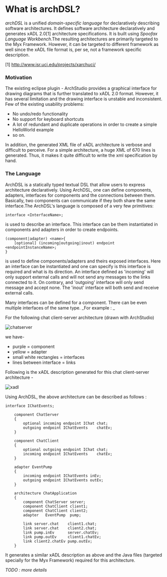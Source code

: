 ﻿What is archDSL? 
==============
*archDSL* is a unified _domain-specific language_ for declaratively describing software architectures. It defines software architecture declaratively and generates xADL 2.0[1] architecture specifications. It is built using *Spoofax Language Workbench*.The resulting architectures are primarily targeted to the Myx Framework. However, it can be targeted to different framework as well since the xADL file format is, per se, not a framework specific description.

[1] http://www.isr.uci.edu/projects/xarchuci/

### Motivation 
The existing eclipse plugin - ArchStudio provides a graphical interface for drawing diagrams that is further translated to xADL 2.0 format. However, it has several limitation and the drawing interface is unstable and inconsistent. Few of the existing usability problems:

* No undo/redo functionality
* No support for keyboard shortcuts
* A lot of redundant and duplicate operations in order to create a simple HelloWorld example 
* so on. 

In addition, the generated XML file of xADL architecture is verbose and difficult to perceive. For a simple architecture, a huge XML of 670 lines is generated. Thus, it makes it quite difficult to write the xml specification by hand.

### The Language
ArchDSL is a statically typed textual DSL  that allow users to express architecture declaratively. Using ArchDSL, one can define components, adapters, interfaces for components and the connections between them. Basically, two components can communicate if they both share the same interface.The ArchDSL's language is composed of a very few primitives:

`interface <InterfaceName>;`

is used to describe an interface. This interface can be them instantiated in components and adapters in order to create endpoints. 

```
(component|adapter) <name>{
    [optional] (incoming|outgoing|inout) endpoint <endpointInstanceName>;
}
```

is used to define components/adapters and theirs exposed interfaces. Here an interface can be instantiated and one can specify is this interface is required and what is its direction. An interface defined as 'incoming' will only support external calls and will not send any messages to the links connected to it. On contrary, and 'outgoing' interface will only send message and accept none. The 'inout' interface will both send and receive external calls.

Many interfaces can be defined for a component. There can be even multiple interfaces of the same type.
_For example : _

For the following chat client-server architecture (drawn with ArchStudio) 

![chatserver](http://dl.dropbox.com/u/1367250/archdsl/chatclient-arch.jpg)

we have-

* purple = component
* yellow = adapter
* small white rectangles = interfaces
* lines between interface = links

Following is the xADL description generated for this chat client-server architecture - 

![xadl](http://dl.dropbox.com/u/1367250/archdsl/xadl.jpg)

Using ArchDSL, the above architecture can be described as follows :

```
interface IChatEvents;

    component ChatServer
    {
        optional incoming endpoint IChat chat;
        outgoing endpoint IChatEvents    chatEv;
    }

    component ChatClient
    {
        optional outgoing endpoint IChat chat;
        incoming endpoint IChatEvents    chatEv;
    }

    adapter EventPump
    {
        incoming endpoint IChatEvents inEv;
        outgoing endpoint IChatEvents outEv;
    }

    architecture ChatApplication
    {
        component ChatServer server;
        component ChatClient client1;
        component ChatClient client2;
        adapter   EventPump  pump;

        link server.chat    client1.chat;
        link server.chat    client2.chat;
        link pump.inEv      server.chatEv;
        link pump.outEv     client1.chatEv;
        link client2.chatEv pump.outEv;
    }
```

It generates a similar xADL description as above and the Java files (targeted specially for the Myx Framework) required for this architecture. 

_TODO : more details_
 